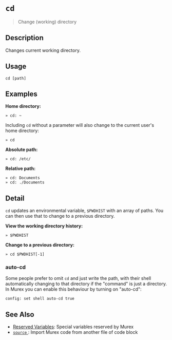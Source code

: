 # `cd`

> Change (working) directory

## Description

Changes current working directory.

## Usage

```
cd [path]
```

## Examples

**Home directory:**

```
» cd: ~
```

Including `cd` without a parameter will also change to the current user's home
directory:

```
» cd
```

**Absolute path:**

```
» cd: /etc/
```

**Relative path:**

```
» cd: Documents
» cd: ./Documents
```

## Detail

`cd` updates an environmental variable, `$PWDHIST` with an array of paths.
You can then use that to change to a previous directory.

**View the working directory history:**

```
» $PWDHIST
```

**Change to a previous directory:**

```
» cd $PWDHIST[-1]
```

### auto-cd

Some people prefer to omit `cd` and just write the path, with their shell
automatically changing to that directory if the "command" is just a directory.
In Murex you can enable this behaviour by turning on "auto-cd":

```
config: set shell auto-cd true
```

## See Also

* [Reserved Variables](../user-guide/reserved-vars.md):
  Special variables reserved by Murex
* [`source` ](../commands/source.md):
  Import Murex code from another file of code block